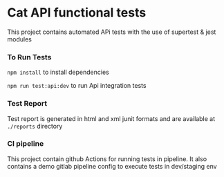 # Cat API functional tests 

This project contains automated APi tests with the use of supertest & jest modules

### To Run Tests
`npm install` to install dependencies

`npm run test:api:dev` to run Api integration tests

### Test Report
Test report is generated in html and xml junit formats and are available at `./reports` directory

### CI pipeline
This project contain github Actions for running tests in pipeline.
It also contains a demo gitlab pipeline config to execute tests in dev/staging env
